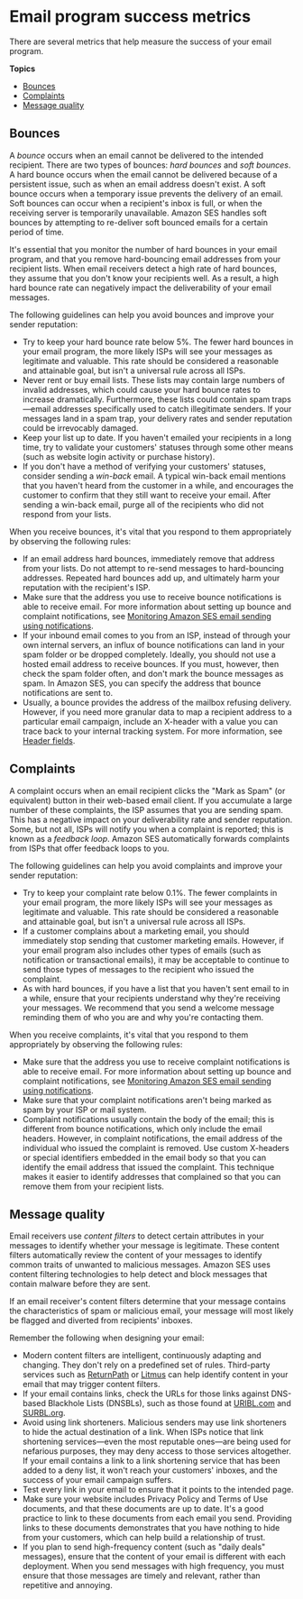 # Email program success metrics<a name="success-metrics"></a>

There are several metrics that help measure the success of your email program\.

**Topics**
+ [Bounces](#metrics-bounce-rate)
+ [Complaints](#metrics-complaints)
+ [Message quality](#metrics-quality)

## Bounces<a name="metrics-bounce-rate"></a>

A *bounce* occurs when an email cannot be delivered to the intended recipient\. There are two types of bounces: *hard bounces* and *soft bounces*\. A hard bounce occurs when the email cannot be delivered because of a persistent issue, such as when an email address doesn't exist\. A soft bounce occurs when a temporary issue prevents the delivery of an email\. Soft bounces can occur when a recipient's inbox is full, or when the receiving server is temporarily unavailable\. Amazon SES handles soft bounces by attempting to re\-deliver soft bounced emails for a certain period of time\.

It's essential that you monitor the number of hard bounces in your email program, and that you remove hard\-bouncing email addresses from your recipient lists\. When email receivers detect a high rate of hard bounces, they assume that you don't know your recipients well\. As a result, a high hard bounce rate can negatively impact the deliverability of your email messages\.

The following guidelines can help you avoid bounces and improve your sender reputation:
+ Try to keep your hard bounce rate below 5%\. The fewer hard bounces in your email program, the more likely ISPs will see your messages as legitimate and valuable\. This rate should be considered a reasonable and attainable goal, but isn't a universal rule across all ISPs\.
+ Never rent or buy email lists\. These lists may contain large numbers of invalid addresses, which could cause your hard bounce rates to increase dramatically\. Furthermore, these lists could contain spam traps—email addresses specifically used to catch illegitimate senders\. If your messages land in a spam trap, your delivery rates and sender reputation could be irrevocably damaged\.
+ Keep your list up to date\. If you haven't emailed your recipients in a long time, try to validate your customers' statuses through some other means \(such as website login activity or purchase history\)\.
+ If you don't have a method of verifying your customers' statuses, consider sending a *win\-back* email\. A typical win\-back email mentions that you haven't heard from the customer in a while, and encourages the customer to confirm that they still want to receive your email\. After sending a win\-back email, purge all of the recipients who did not respond from your lists\.

When you receive bounces, it's vital that you respond to them appropriately by observing the following rules:
+ If an email address hard bounces, immediately remove that address from your lists\. Do not attempt to re\-send messages to hard\-bouncing addresses\. Repeated hard bounces add up, and ultimately harm your reputation with the recipient's ISP\.
+ Make sure that the address you use to receive bounce notifications is able to receive email\. For more information about setting up bounce and complaint notifications, see [Monitoring Amazon SES email sending using notifications](monitor-sending-activity-using-notifications.md)\.
+ If your inbound email comes to you from an ISP, instead of through your own internal servers, an influx of bounce notifications can land in your spam folder or be dropped completely\. Ideally, you should not use a hosted email address to receive bounces\. If you must, however, then check the spam folder often, and don't mark the bounce messages as spam\. In Amazon SES, you can specify the address that bounce notifications are sent to\.
+ Usually, a bounce provides the address of the mailbox refusing delivery\. However, if you need more granular data to map a recipient address to a particular email campaign, include an X\-header with a value you can trace back to your internal tracking system\. For more information, see [Header fields](header-fields.md)\.

## Complaints<a name="metrics-complaints"></a>

A complaint occurs when an email recipient clicks the "Mark as Spam" \(or equivalent\) button in their web\-based email client\. If you accumulate a large number of these complaints, the ISP assumes that you are sending spam\. This has a negative impact on your deliverability rate and sender reputation\. Some, but not all, ISPs will notify you when a complaint is reported; this is known as a *feedback loop*\. Amazon SES automatically forwards complaints from ISPs that offer feedback loops to you\.

The following guidelines can help you avoid complaints and improve your sender reputation:
+ Try to keep your complaint rate below 0\.1%\. The fewer complaints in your email program, the more likely ISPs will see your messages as legitimate and valuable\. This rate should be considered a reasonable and attainable goal, but isn't a universal rule across all ISPs\.
+ If a customer complains about a marketing email, you should immediately stop sending that customer marketing emails\. However, if your email program also includes other types of emails \(such as notification or transactional emails\), it may be acceptable to continue to send those types of messages to the recipient who issued the complaint\.
+ As with hard bounces, if you have a list that you haven't sent email to in a while, ensure that your recipients understand why they're receiving your messages\. We recommend that you send a welcome message reminding them of who you are and why you're contacting them\.

When you receive complaints, it's vital that you respond to them appropriately by observing the following rules:
+ Make sure that the address you use to receive complaint notifications is able to receive email\. For more information about setting up bounce and complaint notifications, see [Monitoring Amazon SES email sending using notifications](monitor-sending-activity-using-notifications.md)\.
+ Make sure that your complaint notifications aren't being marked as spam by your ISP or mail system\.
+ Complaint notifications usually contain the body of the email; this is different from bounce notifications, which only include the email headers\. However, in complaint notifications, the email address of the individual who issued the complaint is removed\. Use custom X\-headers or special identifiers embedded in the email body so that you can identify the email address that issued the complaint\. This technique makes it easier to identify addresses that complained so that you can remove them from your recipient lists\.

## Message quality<a name="metrics-quality"></a>

Email receivers use *content filters* to detect certain attributes in your messages to identify whether your message is legitimate\. These content filters automatically review the content of your messages to identify common traits of unwanted to malicious messages\. Amazon SES uses content filtering technologies to help detect and block messages that contain malware before they are sent\.

If an email receiver's content filters determine that your message contains the characteristics of spam or malicious email, your message will most likely be flagged and diverted from recipients' inboxes\.

Remember the following when designing your email:
+ Modern content filters are intelligent, continuously adapting and changing\. They don't rely on a predefined set of rules\. Third\-party services such as [ReturnPath](https://returnpath.com/) or [Litmus](https://litmus.com/) can help identify content in your email that may trigger content filters\.
+ If your email contains links, check the URLs for those links against DNS\-based Blackhole Lists \(DNSBLs\), such as those found at [URIBL\.com](http://uribl.com/) and [SURBL\.org](http://www.surbl.org/)\.
+ Avoid using link shorteners\. Malicious senders may use link shorteners to hide the actual destination of a link\. When ISPs notice that link shortening services—even the most reputable ones—are being used for nefarious purposes, they may deny access to those services altogether\. If your email contains a link to a link shortening service that has been added to a deny list, it won't reach your customers' inboxes, and the success of your email campaign suffers\.
+ Test every link in your email to ensure that it points to the intended page\.
+ Make sure your website includes Privacy Policy and Terms of Use documents, and that these documents are up to date\. It's a good practice to link to these documents from each email you send\. Providing links to these documents demonstrates that you have nothing to hide from your customers, which can help build a relationship of trust\.
+ If you plan to send high\-frequency content \(such as "daily deals" messages\), ensure that the content of your email is different with each deployment\. When you send messages with high frequency, you must ensure that those messages are timely and relevant, rather than repetitive and annoying\.
